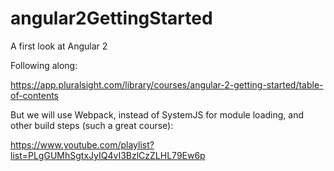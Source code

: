 # angular2GettingStarted
A first look at Angular 2

Following along:

https://app.pluralsight.com/library/courses/angular-2-getting-started/table-of-contents

But we will use Webpack, instead of SystemJS for module loading, and other build steps (such a great course):

https://www.youtube.com/playlist?list=PLgGUMhSgtxJyIQ4vI3BzlCzZLHL79Ew6p
